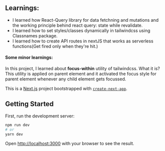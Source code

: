 ## Learnings:

- I learned how React-Query library for data fetchning and mutations and the working principle behind react query: state while revalidate.
- I learned how to set styles/classes dynamically in tailwindcss using Classnames package.
- I learned how to create API routes in nextJS that works as serverless functions(Get fired only when they're hit.)

#### Some minor learnings:

In this project, I learned about **focus-within** utility of tailwindcss. What it is? This utility is applied on parent element and it activated the focus style for parent element whenever any child element gets focussed.

This is a [Next.js](https://nextjs.org/) project bootstrapped with [`create-next-app`](https://github.com/vercel/next.js/tree/canary/packages/create-next-app).

## Getting Started

First, run the development server:

```bash
npm run dev
# or
yarn dev
```

Open [http://localhost:3000](http://localhost:3000) with your browser to see the result.
